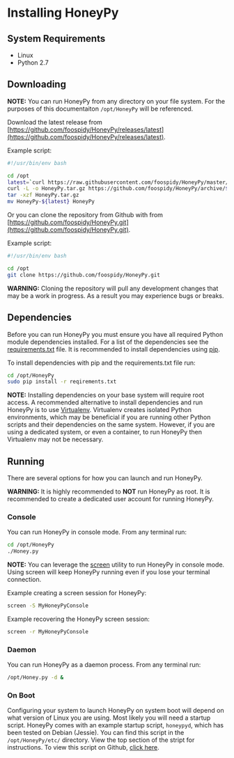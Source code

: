 # Installing HoneyPy

## System Requirements

- Linux
- Python 2.7

## Downloading

__NOTE:__ You can run HoneyPy from any directory on your file system. For the purposes of this documentaiton `/opt/HoneyPy` will be referenced.

Download the latest release from [https://github.com/foospidy/HoneyPy/releases/latest](https://github.com/foospidy/HoneyPy/releases/latest).

Example script:

```bash
#!/usr/bin/env bash

cd /opt
latest=`curl https://raw.githubusercontent.com/foospidy/HoneyPy/master/VERSION`
curl -L -o HoneyPy.tar.gz https://github.com/foospidy/HoneyPy/archive/${latest}.tar.gz
tar -xzf HoneyPy.tar.gz
mv HoneyPy-${latest} HoneyPy
```

Or you can clone the repository from Github with from [https://github.com/foospidy/HoneyPy.git](https://github.com/foospidy/HoneyPy.git).

Example script:

```bash
#!/usr/bin/env bash

cd /opt
git clone https://github.com/foospidy/HoneyPy.git
```

__WARNING:__ Cloning the repository will pull any development changes that may be a work in progress. As a result you may experience bugs or breaks.

## Dependencies

Before you can run HoneyPy you must ensure you have all required Python module dependencies installed. For a list of the dependencies see the [requirements.txt](https://raw.githubusercontent.com/foospidy/HoneyPy/master/requirements.txt) file. It is recommended to install dependencies using [pip](https://pypi.python.org/pypi/pip).

To install dependencies with pip and the requirements.txt file run:

```bash
cd /opt/HoneyPy
sudo pip install -r reqirements.txt
```

__NOTE:__ Installing dependencies on your base system will require root access. A recommended alternative to install dependencies and run HoneyPy is to use [Virtualenv](https://virtualenv.pypa.io/). Virtualenv creates isolated Python environments, which may be beneficial if you are running other Python scripts and their dependencies on the same system. However, if you are using a dedicated system, or even a container, to run HoneyPy then Virtualenv may not be necessary.

## Running

There are several options for how you can launch and run HoneyPy.

__WARNING:__ It is highly recommended to __NOT__ run HoneyPy as root. It is recommended to create a dedicated user account for running HoneyPy.

### Console

You can run HoneyPy in console mode. From any terminal run:

```bash
cd /opt/HoneyPy
./Honey.py
```

__NOTE:__ You can leverage the [screen](https://www.gnu.org/software/screen/manual/screen.html#Overview) utility to run HoneyPy in console mode. Using screen will keep HoneyPy running even if you lose your terminal connection.

Example creating a screen session for HoneyPy:

```bash
screen -S MyHoneyPyConsole
```

Example recovering the HoneyPy screen session:

```bash
screen -r MyHoneyPyConsole
```

### Daemon

You can run HoneyPy as a daemon process. From any terminal run:

```bash
/opt/Honey.py -d &
```

### On Boot

Configuring your system to launch HoneyPy on system boot will depend on what version of Linux you are using. Most likely you will need a startup script. HoneyPy comes with an example startup script, `honeypyd`, which has been tested on Debian (Jessie). You can find this script in the `/opt/HoneyPy/etc/` directory. View the top section of the stript for instructions. To view this script on Github, [click here](https://raw.githubusercontent.com/foospidy/HoneyPy/master/etc/honeypyd).
